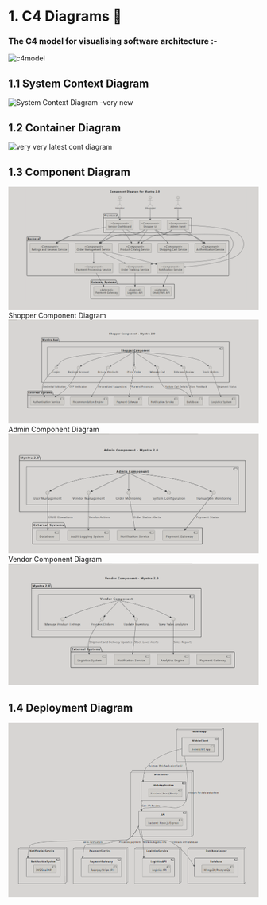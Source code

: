 # 1. C4 Diagrams 🚀

### The C4 model for visualising software architecture :- 
![c4model](https://github.com/user-attachments/assets/7d640922-2dcc-443b-a048-1e36daf94fb7)


## 1.1 System Context Diagram
![System Context Diagram -very new](https://github.com/user-attachments/assets/73176051-9344-4c87-8ae1-7c4dd8c12531)



## 1.2 Container Diagram
![very very latest cont diagram](https://github.com/user-attachments/assets/2a8f15cf-2d95-4ad8-a5f7-cfb72583ef06)


## 1.3 Component Diagram
![component  diagram](https://raw.githubusercontent.com/IIITLucknowSWEngg/CSAICSABTeam011/main/component%20diagram.png)
 Shopper Component Diagram
 ![shopper component diagram](https://raw.githubusercontent.com/IIITLucknowSWEngg/CSAICSABTeam011/main/Shopper%20component%20diagram.png)
 Admin Component Diagram
 ![admin](https://raw.githubusercontent.com/IIITLucknowSWEngg/CSAICSABTeam011/main/Admin%20component%20diagram.png)
 Vendor Component Diagram
 ![Vendor](https://raw.githubusercontent.com/IIITLucknowSWEngg/CSAICSABTeam011/main/Vendor%20Component%20Diagram.png)
 


## 1.4 Deployment Diagram
![Deployment Diagram](https://github.com/IIITLucknowSWEngg/CSAICSABTeam011/blob/main/Screenshot%202024-12-10%20220811.png)


